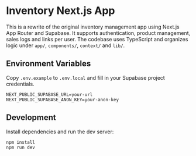 # Inventory Next.js App

This is a rewrite of the original inventory management app using Next.js App Router and Supabase. It supports authentication, product management, sales logs and links per user. The codebase uses TypeScript and organizes logic under `app/`, `components/`, `context/` and `lib/`.

## Environment Variables
Copy `.env.example` to `.env.local` and fill in your Supabase project credentials.

```
NEXT_PUBLIC_SUPABASE_URL=your-url
NEXT_PUBLIC_SUPABASE_ANON_KEY=your-anon-key
```

## Development
Install dependencies and run the dev server:

```bash
npm install
npm run dev
```
